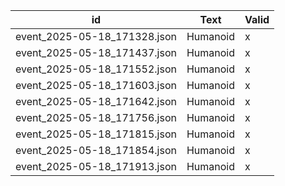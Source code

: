 | id | Text | Valid |
| --- | --- | --- |
| event_2025-05-18_171328.json | Humanoid | x |
| event_2025-05-18_171437.json | Humanoid | x |
| event_2025-05-18_171552.json | Humanoid | x |
| event_2025-05-18_171603.json | Humanoid | x |
| event_2025-05-18_171642.json | Humanoid | x |
| event_2025-05-18_171756.json | Humanoid | x |
| event_2025-05-18_171815.json | Humanoid | x |
| event_2025-05-18_171854.json | Humanoid | x |
| event_2025-05-18_171913.json | Humanoid | x |

